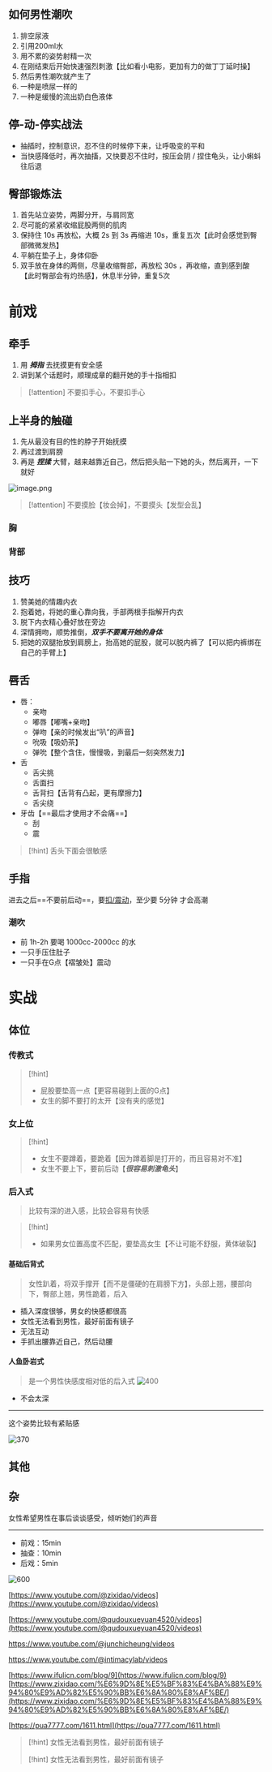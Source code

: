 ## 如何男性潮吹
1. 排空尿液
2. 引用200ml水
3. 用不累的姿势射精一次
4. 在刚结束后开始快速强烈刺激【比如看小电影，更加有力的做丁丁延时操】
5. 然后男性潮吹就产生了
6. 一种是喷尿一样的
7. 一种是缓慢的流出奶白色液体

## 停-动-停实战法
- 抽插时，控制意识，忍不住的时候停下来，让呼吸变的平和
- 当快感降低时，再次抽搐，又快要忍不住时，按压会阴 / 捏住龟头，让小蝌蚪往后退
## 臀部锻炼法
1. 首先站立姿势，两脚分开，与肩同宽
2. 尽可能的紧紧收缩屁股两侧的肌肉
3. 保持住 10s 再放松，大概 2s 到 3s 再缩进 10s，重复五次【此时会感觉到臀部微微发热】
4. 平躺在垫子上，身体仰卧
5. 双手放在身体的两侧，尽量收缩臀部，再放松 30s ，再收缩，直到感到酸【此时臀部会有灼热感】，休息半分钟，重复5次

# 前戏
## 牵手
1. 用 ***拇指*** 去抚摸更有安全感
2. 讲到某个话题时，顺理成章的翻开她的手十指相扣

>[!attention] 不要扣手心，不要扣手心

## 上半身的触碰
1. 先从最没有目的性的脖子开始抚摸
2. 再过渡到肩膀
3. 再是 ***捏揉*** 大臂，越来越靠近自己，然后把头贴一下她的头，然后离开，一下就好

![image.png](https://obsidian-1307744200.cos.ap-guangzhou.myqcloud.com/%E5%9B%BE%E7%89%87/20240126133329.png)

>[!attention] 不要摸脸【妆会掉】，不要摸头【发型会乱】
### 胸


### 背部



## 技巧
1. 赞美她的情趣内衣
2. 抱着她，将她的重心靠向我，手部两根手指解开内衣
3. 脱下内衣精心叠好放在旁边
4. 深情拥吻，顺势推倒，**_双手不要离开她的身体_**
5. 把她的双腿抬放到肩膀上，抬高她的屁股，就可以脱内裤了【可以把内裤绑在自己的手臂上】

## 唇舌
- 唇：
	- 亲吻
	- 嘟唇【嘟嘴+亲吻】
	- 弹吻【亲的时候发出“叭”的声音】
	- 吮吸【吸奶茶】
	- 弹吮【整个含住，慢慢吸，到最后一刻突然发力】
- 舌
	- 舌尖挑
	- 舌面扫
	- 舌背扫【舌背有凸起，更有摩擦力】
	- 舌尖绕
- 牙齿【==最后才使用才不会痛==】
	- 刮
	- 震

>[!hint] 舌头下面会很敏感

## 手指
进去之后==不要前后动==，要<u>扣/震动</u>，至少要 5分钟 才会高潮

### 潮吹
- 前 1h-2h 要喝 1000cc-2000cc 的水
- 一只手压住肚子
- 一只手在G点【褶皱处】震动
# 实战
## 体位
### 传教式
>[!hint]
> - 屁股要垫高一点【更容易碰到上面的G点】
> - 女生的脚不要打的太开【没有夹的感觉】

### 女上位
>[!hint]
>- 女生不要蹲着，要跪着【因为蹲着脚是打开的，而且容易对不准】
>- 女生不要上下，要前后动【***很容易刺激龟头***】

### 后入式
> 比较有深的进入感，比较会容易有快感

>[!hint]
>- 如果男女位置高度不匹配，要垫高女生【不让可能不舒服，黄体破裂】

#### 基础后背式
> 女性趴着，将双手撑开【而不是僵硬的在肩膀下方】，头部上翘，腰部向下，臀部上翘，男性跪着，后入

- 插入深度很够，男女的快感都很高
- 女性无法看到男性，最好前面有镜子
- 无法互动
- 手抓出腰靠近自己，然后动腰

#### 人鱼卧岩式
> 是一个男性快感度相对低的后入式
>![400](https://obsidian-1307744200.cos.ap-guangzhou.myqcloud.com/%E5%9B%BE%E7%89%87/20240120172147.png)

- 不会太深

---

这个姿势比较有紧贴感

![370](https://obsidian-1307744200.cos.ap-guangzhou.myqcloud.com/%E5%9B%BE%E7%89%87/20240120173613.png)

## 其他


## 杂

女性希望男性在事后谈谈感受，倾听她们的声音

---

- 前戏：15min
- 抽查：10min
- 后戏：5min

![600](https://obsidian-1307744200.cos.ap-guangzhou.myqcloud.com/%E5%9B%BE%E7%89%87/IMG_9543.PNG)

[https://www.youtube.com/@zixidao/videos](https://www.youtube.com/@zixidao/videos)

[https://www.youtube.com/@qudouxueyuan4520/videos](https://www.youtube.com/@qudouxueyuan4520/videos)

https://www.youtube.com/@junchicheung/videos

https://www.youtube.com/@intimacylab/videos

[https://www.ifulicn.com/blog/9](https://www.ifulicn.com/blog/9)
[https://www.zixidao.com/%E6%9D%8E%E5%BF%83%E4%BA%88%E9%94%80%E9%AD%82%E5%90%BB%E6%8A%80%E8%AF%BE/](https://www.zixidao.com/%E6%9D%8E%E5%BF%83%E4%BA%88%E9%94%80%E9%AD%82%E5%90%BB%E6%8A%80%E8%AF%BE/)

[https://pua7777.com/1611.html](https://pua7777.com/1611.html)

> [!hint] 女性无法看到男性，最好前面有镜子
> 
> [!hint] 女性无法看到男性，最好前面有镜子